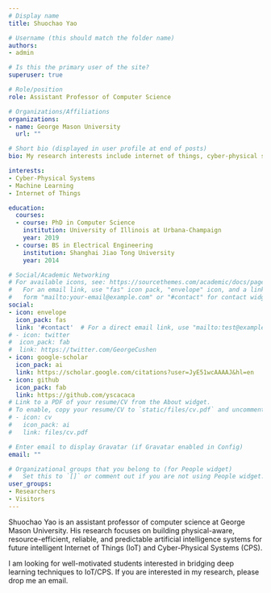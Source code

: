 ```yaml
---
# Display name
title: Shuochao Yao

# Username (this should match the folder name)
authors:
- admin

# Is this the primary user of the site?
superuser: true

# Role/position
role: Assistant Professor of Computer Science

# Organizations/Affiliations
organizations:
- name: George Mason University
  url: ""

# Short bio (displayed in user profile at end of posts)
bio: My research interests include internet of things, cyber-physical systems and machine learning.

interests:
- Cyber-Physical Systems
- Machine Learning
- Internet of Things

education:
  courses:
  - course: PhD in Computer Science
    institution: University of Illinois at Urbana-Champaign
    year: 2019
  - course: BS in Electrical Engineering
    institution: Shanghai Jiao Tong University
    year: 2014

# Social/Academic Networking
# For available icons, see: https://sourcethemes.com/academic/docs/page-builder/#icons
#   For an email link, use "fas" icon pack, "envelope" icon, and a link in the
#   form "mailto:your-email@example.com" or "#contact" for contact widget.
social:
- icon: envelope
  icon_pack: fas
  link: '#contact'  # For a direct email link, use "mailto:test@example.org".
# - icon: twitter
#  icon_pack: fab
#  link: https://twitter.com/GeorgeCushen
- icon: google-scholar
  icon_pack: ai
  link: https://scholar.google.com/citations?user=JyE51wcAAAAJ&hl=en
- icon: github
  icon_pack: fab
  link: https://github.com/yscacaca
# Link to a PDF of your resume/CV from the About widget.
# To enable, copy your resume/CV to `static/files/cv.pdf` and uncomment the lines below.
# - icon: cv
#   icon_pack: ai
#   link: files/cv.pdf

# Enter email to display Gravatar (if Gravatar enabled in Config)
email: ""

# Organizational groups that you belong to (for People widget)
#   Set this to `[]` or comment out if you are not using People widget.
user_groups:
- Researchers
- Visitors
---
```


Shuochao Yao is an assistant professor of computer science at George Mason University. His research focuses on building physical-aware, resource-efficient, reliable, and predictable artificial intelligence systems for future intelligent Internet of Things (IoT) and Cyber-Physical Systems (CPS).

I am looking for well-motivated students interested in bridging deep learning techniques to IoT/CPS. If you are interested in my research, please drop me an email.


